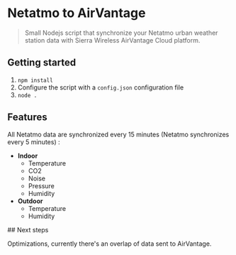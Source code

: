 # Netatmo to AirVantage

> Small Nodejs script that synchronize your Netatmo urban weather station data with Sierra Wireless AirVantage Cloud platform.


## Getting started

1. `npm install`
2. Configure the script with a `config.json` configuration file
3. `node .`

## Features

All Netatmo data are synchronized every 15 minutes (Netatmo synchronizes every 5 minutes) :

* **Indoor**
  * Temperature
  * CO2
  * Noise
  * Pressure
  * Humidity
* **Outdoor**
  * Temperature
  * Humidity

## Next steps

Optimizations, currently there's an overlap of data sent to AirVantage.
